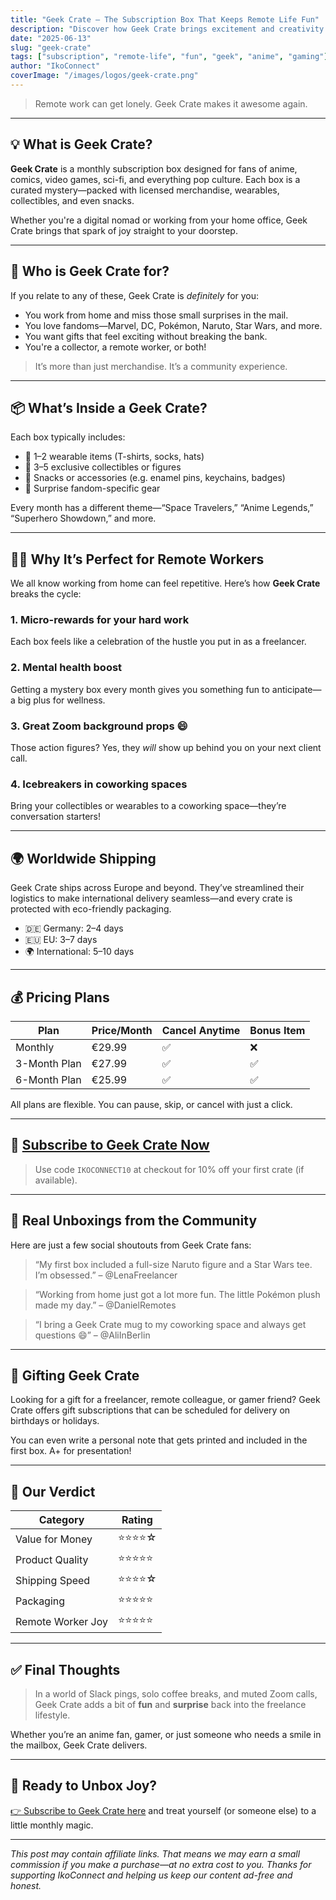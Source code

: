 ```yaml
---
title: "Geek Crate – The Subscription Box That Keeps Remote Life Fun"
description: "Discover how Geek Crate brings excitement and creativity to freelancers and remote workers through monthly mystery boxes filled with geeky goodies."
date: "2025-06-13"
slug: "geek-crate"
tags: ["subscription", "remote-life", "fun", "geek", "anime", "gaming"]
author: "IkoConnect"
coverImage: "/images/logos/geek-crate.png"
---
```


> Remote work can get lonely. Geek Crate makes it awesome again.

---

## 💡 What is Geek Crate?

**Geek Crate** is a monthly subscription box designed for fans of anime, comics, video games, sci-fi, and everything pop culture. Each box is a curated mystery—packed with licensed merchandise, wearables, collectibles, and even snacks.

Whether you're a digital nomad or working from your home office, Geek Crate brings that spark of joy straight to your doorstep.

---

## 🎯 Who is Geek Crate for?

If you relate to any of these, Geek Crate is *definitely* for you:

- You work from home and miss those small surprises in the mail.
- You love fandoms—Marvel, DC, Pokémon, Naruto, Star Wars, and more.
- You want gifts that feel exciting without breaking the bank.
- You're a collector, a remote worker, or both!

> It’s more than just merchandise. It’s a community experience.

---

## 📦 What’s Inside a Geek Crate?

Each box typically includes:

- 👕 1–2 wearable items (T-shirts, socks, hats)
- 🎁 3–5 exclusive collectibles or figures
- 🍭 Snacks or accessories (e.g. enamel pins, keychains, badges)
- 🎉 Surprise fandom-specific gear

Every month has a different theme—“Space Travelers,” “Anime Legends,” “Superhero Showdown,” and more.

---

## 🧑‍💻 Why It’s Perfect for Remote Workers

We all know working from home can feel repetitive. Here’s how **Geek Crate** breaks the cycle:

### 1. Micro-rewards for your hard work
Each box feels like a celebration of the hustle you put in as a freelancer.

### 2. Mental health boost
Getting a mystery box every month gives you something fun to anticipate—a big plus for wellness.

### 3. Great Zoom background props 😄
Those action figures? Yes, they *will* show up behind you on your next client call.

### 4. Icebreakers in coworking spaces
Bring your collectibles or wearables to a coworking space—they’re conversation starters!

---

## 🌍 Worldwide Shipping

Geek Crate ships across Europe and beyond. They’ve streamlined their logistics to make international delivery seamless—and every crate is protected with eco-friendly packaging.

- 🇩🇪 Germany: 2–4 days
- 🇪🇺 EU: 3–7 days
- 🌍 International: 5–10 days

---

## 💰 Pricing Plans

| Plan         | Price/Month | Cancel Anytime | Bonus Item |
|--------------|-------------|----------------|------------|
| Monthly      | €29.99      | ✅             | ❌         |
| 3-Month Plan | €27.99      | ✅             | ✅         |
| 6-Month Plan | €25.99      | ✅             | ✅         |

All plans are flexible. You can pause, skip, or cancel with just a click.

---

## 🛒 [Subscribe to Geek Crate Now](https://tidd.ly/4l7smp3)

> Use code `IKOCONNECT10` at checkout for 10% off your first crate (if available).

---

## 📸 Real Unboxings from the Community

Here are just a few social shoutouts from Geek Crate fans:

> “My first box included a full-size Naruto figure and a Star Wars tee. I’m obsessed.” – @LenaFreelancer

> “Working from home just got a lot more fun. The little Pokémon plush made my day.” – @DanielRemotes

> “I bring a Geek Crate mug to my coworking space and always get questions 😄” – @AliInBerlin

---

## 🔄 Gifting Geek Crate

Looking for a gift for a freelancer, remote colleague, or gamer friend? Geek Crate offers gift subscriptions that can be scheduled for delivery on birthdays or holidays.

You can even write a personal note that gets printed and included in the first box. A+ for presentation!

---

## 🌟 Our Verdict

| Category         | Rating |
|------------------|--------|
| Value for Money  | ⭐⭐⭐⭐☆ |
| Product Quality  | ⭐⭐⭐⭐⭐ |
| Shipping Speed   | ⭐⭐⭐⭐☆ |
| Packaging        | ⭐⭐⭐⭐⭐ |
| Remote Worker Joy | ⭐⭐⭐⭐⭐ |

---

## ✅ Final Thoughts

> In a world of Slack pings, solo coffee breaks, and muted Zoom calls, Geek Crate adds a bit of **fun** and **surprise** back into the freelance lifestyle.

Whether you’re an anime fan, gamer, or just someone who needs a smile in the mailbox, Geek Crate delivers.

---

## 🔗 Ready to Unbox Joy?

[👉 Subscribe to Geek Crate here](https://tidd.ly/4l7smp3) and treat yourself (or someone else) to a little monthly magic.

---

_This post may contain affiliate links. That means we may earn a small commission if you make a purchase—at no extra cost to you. Thanks for supporting IkoConnect and helping us keep our content ad-free and honest._


